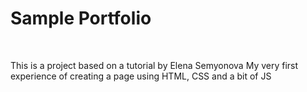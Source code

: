 # Sample Portfolio
<br/>


This is a project based on a tutorial by Elena Semyonova 
My very first experience of creating a page using HTML, CSS and a bit of JS
